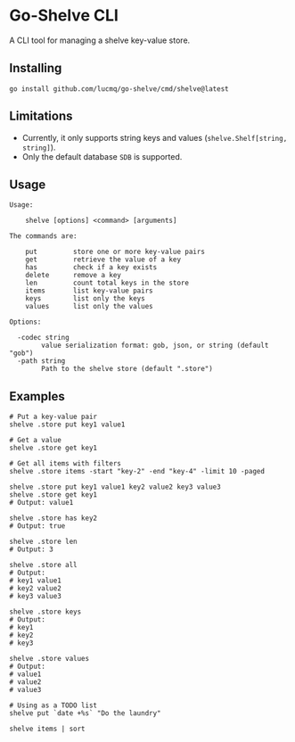 # Go-Shelve CLI

A CLI tool for managing a shelve key-value store.

## Installing

```shell
go install github.com/lucmq/go-shelve/cmd/shelve@latest
```

## Limitations

- Currently, it only supports string keys and values (`shelve.Shelf[string, string]`).
- Only the default database `SDB` is supported.

## Usage

```
Usage:

    shelve [options] <command> [arguments]

The commands are:

    put         store one or more key-value pairs
    get         retrieve the value of a key
    has         check if a key exists
    delete      remove a key
    len         count total keys in the store
    items       list key-value pairs
    keys        list only the keys
    values      list only the values

Options:

  -codec string
        value serialization format: gob, json, or string (default "gob")
  -path string
        Path to the shelve store (default ".store")
```

## Examples

```shell
# Put a key-value pair
shelve .store put key1 value1

# Get a value
shelve .store get key1

# Get all items with filters
shelve .store items -start "key-2" -end "key-4" -limit 10 -paged
```

```shell
shelve .store put key1 value1 key2 value2 key3 value3
shelve .store get key1
# Output: value1

shelve .store has key2
# Output: true

shelve .store len
# Output: 3

shelve .store all
# Output:
# key1 value1
# key2 value2
# key3 value3

shelve .store keys
# Output:
# key1
# key2
# key3

shelve .store values
# Output:
# value1
# value2
# value3
```

```shell
# Using as a TODO list
shelve put `date +%s` "Do the laundry"

shelve items | sort
```
